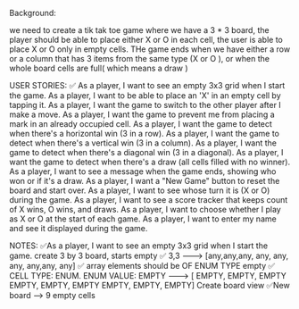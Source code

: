 Background:

we need to create a tik tak toe game where we have a 3 * 3 board, 
the player should be able to place either  X or  O  in each cell, the user is able 
to place X or O only in empty cells. THe game ends when we have either a row or a column that has 
3 items from the same type (X or O ), or when the whole board cells are full( which means a draw )

USER STORIES:
✅ As a player, I want to see an empty 3x3 grid when I start the game.
As a player, I want to be able to place an 'X' in an empty cell by tapping it.
As a player, I want the game to switch to the other player after I make a move.
As a player, I want the game to prevent me from placing a mark in an already occupied cell.
As a player, I want the game to detect when there's a horizontal win (3 in a row).
As a player, I want the game to detect when there's a vertical win (3 in a column).
As a player, I want the game to detect when there's a diagonal win (3 in a diagonal).
As a player, I want the game to detect when there's a draw (all cells filled with no winner).
As a player, I want to see a message when the game ends, showing who won or if it's a draw.
As a player, I want a "New Game" button to reset the board and start over.
As a player, I want to see whose turn it is (X or O) during the game.
As a player, I want to see a score tracker that keeps count of X wins, O wins, and draws.
As a player, I want to choose whether I play as X or O at the start of each game.
As a player, I want to enter my name and see it displayed during the game.

NOTES:
✅As a player, I want to see an empty 3x3 grid when I start the game.
    create 3 by 3 board, starts empty
        ✅ 3,3 ---> [any,any,any,
                any, any, any,
                any,any, any]
    ✅ array elements should be OF ENUM TYPE empty
        ✅ CELL TYPE: ENUM. ENUM VALUE: EMPTY ---> [ EMPTY, EMPTY, EMPTY
                                                     EMPTY, EMPTY, EMPTY
                                                     EMPTY, EMPTY, EMPTY]
    Create board view
        ✅New board --> 9 empty cells